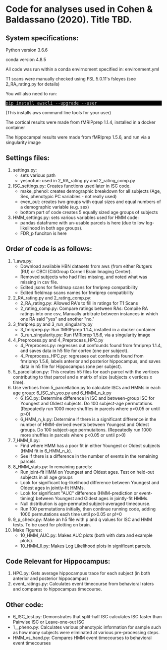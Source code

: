 # Code for analyses used in Cohen & Baldassano (2020). Title TBD.
## System specifications:
<p>Python version 3.6.6</p>
<p>conda version 4.8.5</p>
<p>All code was run within a conda envirnoment specified in: environment.yml</p>
<p>T1 scans were manually checked using FSL 5.0.11's fsleyes (see 2_RA_rating.py for details)</p>

<p>You will also need to run:</p>
<pre style="color: silver; background: black;">pip install awscli --upgrade --user</pre>
<p>(This installs aws command line tools for your user)</p>

<p>The cortical results were made from fMRIPprep 1.1.4, installed in a docker container</p>
<p>The hippocampal results were made from fMRIprep 1.5.6, and run via a singularity image</p>

## Settings files:
<ol>
<li> settings.py: 
<ul>
<li>sets various path</li>
<li>yesnofun: used in 2_RA_rating.py and 2_rating_comp.py</li>
</ul>
</li>
<li> ISC_settings.py: Creates functions used later in ISC code. 
<ul>
<li>make_phenol: creates demographic breakdown for all subjects (Age, Sex, phenotypic PC variables - not really used)</li>
<li>even_out: creates two groups with equal sizes and equal numbers of a demographic variable (e.g. sex)</li>
<li>bottom part of code creates 5 equally sized age groups of subjects</li>
</ul>
</li>
<li> HMM_settings.py: sets various variables used for HMM code:
<ul>
  <li>pandas dataframe with un-usable parcels is here (due to low log-likelihood in both age groups).</li>
  <li>FDR_p funciton is here</li>
</ul>
</li>
</ol>

## Order of code is as follows:
<ol>
<li> 1_aws.py: 
<ul>
  <li>Download available HBN datasets from aws (from either Rutgers (RU) or CBCI (CitiGroup Cornell Brain Imaging Center).</li>
  <li>Removed subjects who had files missing, and noted what was missing in csv file.</li>
  <li>Edited jsons for fieldmap scans for fmriprep compatibility</li>
  <li>Edited fieldmap scans names for fmriprep compatibility </li>
</ul>
</li>
<li> 2_RA_rating.py and 2_rating_comp.py:
<ul>
  <li>2_RA_rating.py: Allowed RA's to fill in ratings for T1 Scans</li>
  <li>2_rating_comp.py: Compare ratings between RAs: Compile RA ratings into one csv, Manually arbitrate between instances in which one RA said "yes" and another "no." </li>
</ul>
</li>
<li> 3_fmriprep.py and 3_run_singularity.py 
<ul>
  <li>3_fmriprep.py: Run fMRIPprep 1.1.4, installed in a docker container</li>
  <li>3_run_singularity.py: Run fMRIprep 1.5.6, via a singularity image</li>
</ul>
</li>
<li> 4_Preprocess.py and 4_Preprocess_HPC.py
<ul>
  <li>4_Preprocess.py: regresses out confounds found from fmriprep 1.1.4, and saves data in h5 file for cortex (one per subject).</li>
  <li>4_Preprocess_HPC.py: regresses out confounds found from fmriprep 1.5.6, labels anterior and posterior hippocampus, and saves data in h5 file for Hippocampus (one per subject).</li>
</ul>
</li>
<li> 5_parcellation.py: This creates h5 files for each parcel with the vertices contributing to that parcel and a matrix of size (subjects x vertices x time).
</li>
<li> Use vertices from 5_parcellation.py to calculate ISCs and HMMs in each age group: 6_ISC_sh_yeo.py and 6_HMM_n_k.py
<ul>
  <li>6_ISC.py: Determine difference in ISC and between-group ISC for Youngest and Oldest subjects.
    Do 100 subject-age permutations. (Repeatedly run 1000 more shuffles in parcels where p<0.05 or until p>0)</li>
  <li>6_HMM_n_k.py: Determine if there is a significant difference in the number of HMM-derived events between Youngest and Oldest groups.
    Do 100 subject-age permutaitons. (Repeatedly run 1000 more shuffles in parcels where p<0.05 or until p>0)</li>
</ul>
</li>
<li> 7_HMM_ll.py: 
<ul>
  <li>Find where HMM has a poor fit in either Youngest or Oldest subjects (HMM fit in 6_HMM_n_k).</li>
  <li>See if there is a difference in the number of events in the remaining parcels</li>
</ul>
</li>
<li> 8_HMM_stats.py: In remaining parcels:
<ul>
  <li>Run joint-fit HMM on Youngest and Oldest ages. Test on held-out subjects in all age groups</li>
  <li>Look for significant log-likelihood difference between Youngest and Oldest ages in jointly-fit HMMs.</li>
  <li>Look for significant "AUC" difference (HMM-prediction or event-timing) between Youngest and Oldest ages in jointly-fit HMMs.</li>
  <li>Null distribution is age-permuted subject-averaged timecourse.</li>
  <li>Run 100 permutations initially, then continue running code, adding 1000 permutations each time until p>0.05 or p!=0</li>
</ul>
</li>
<li> 9_p_check.py: Make an h5 file with p and q values for ISC and HMM tests. To be used for plotting on brain.
</li>
<li> Make Figures:
<ul>
  <li>10_HMM_AUC.py: Makes AUC plots (both with data and example plots).</li>
  <li>10_HMM_ll.py: Makes Log Likelihood plots in significant parcels.</li>
</ul>
</li>
</ol>

## Code Relevant for Hippocampus:
<ol>
<li>HPC.py: Gets average hippocampus trace for each subject (in both anterior and posterior hippocampus)</li>
<li>event_ratings.py: Calculates event timecourse from behavioral raters and compares to hippocampus timecourse.</li>
</ol>

## Other code:
<ul>
<li>6_ISC_test.py: Demonstrates that split-half ISC calculates ISC faster than Pairwise ISC or Leave-one-out ISC</li>
<li>1__pheno.py: Calculates various phenotypic information for sample such as how many subjects were eliminated at various pre-processing steps.</li>
<li>HMM_vs_hand.py: Compares HMM event timecourses to behavioral event timecourses</li>
</ul>



